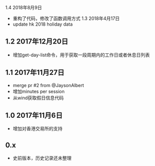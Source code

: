 1.4 2018年8月9日
* 重构了代码，修改了函数调用方式
1.3 2018年4月17日
* update hk 2018 holiday data

1.2 2017年12月20日
---
* 增加get-day-list命令，用于获取一段周期内的工作日或者休息日列表

1.1 2017年11月27日
---
* merge pr #2 from @JaysonAlbert
* 增加minutes per session 
* 从wind获取假日信息代码 

1.0 2017年11月6日
---
* 增加对香港交易所的支持

0.x 
---
* 史前版本，历史记录还未整理
